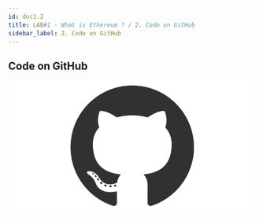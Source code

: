 ```yaml
---
id: doc1.2
title: LAB#1 - What is Ethereum ? / 2. Code on GitHub
sidebar_label: 2. Code on GitHub
---
```


## Code on GitHub



[![alt text](.\assets\Imagem2_1.png)](https://github.com/viannaandreBR/EthereumLabs)



